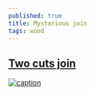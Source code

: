 ```yaml
---
published: true
title: Mysterious join
tags: wood
---
```

## [Two cuts join](https://www.youtube.com/watch?v=aKJI_f44v0E)

[![caption](https://img.youtube.com/vi/aKJI_f44v0E/0.jpg)](https://www.youtube.com/watch?v=aKJI_f44v0E)